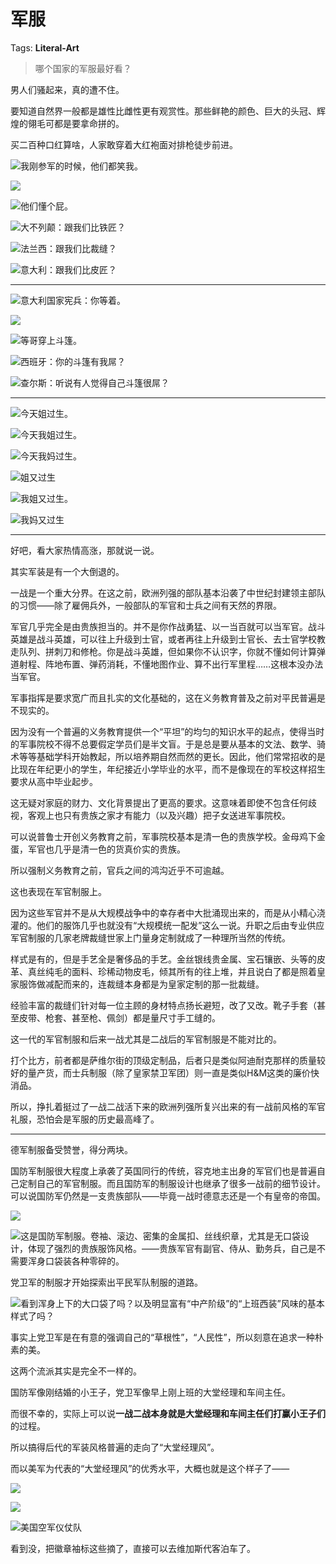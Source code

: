 # 军服

Tags: **Literal-Art**

> 哪个国家的军服最好看？



男人们骚起来，真的遭不住。

要知道自然界一般都是雄性比雌性更有观赏性。那些鲜艳的颜色、巨大的头冠、辉煌的翎毛可都是要拿命拼的。

买二百种口红算啥，人家敢穿着大红袍面对排枪徒步前进。

  


![](https://pica.zhimg.com/50/v2-a51707cabcdcb4be715e769845de44dd_720w.jpg?source=2c26e567)我刚参军的时候，他们都笑我。

![](https://pica.zhimg.com/50/v2-c716a6e8bd4fd4100b2cbc300bd6fe09_720w.jpg?source=2c26e567)  


![](https://pic1.zhimg.com/50/v2-9928c6c797d21fa6e5429172e5aaacc0_720w.jpg?source=2c26e567)他们懂个屁。

  


![](https://picx.zhimg.com/50/v2-40746b546702ff44c4642e331e344b44_720w.jpg?source=2c26e567)大不列颠：跟我们比铁匠？

  


![](https://picx.zhimg.com/50/v2-d6027598f1004780fa9dd2a678372691_720w.jpg?source=2c26e567)法兰西：跟我们比裁缝？

  


![](https://pica.zhimg.com/50/v2-8a0d449083adc313bcfdb8cec182206c_720w.jpg?source=2c26e567)意大利：跟我们比皮匠？



---

  


![](https://pic1.zhimg.com/50/v2-03eb2f77077eb9b76c53a637bc127219_720w.jpg?source=2c26e567)意大利国家宪兵：你等着。

  


![](https://pic1.zhimg.com/50/v2-a06e093d20266db8cdf0a427195eee2d_720w.jpg?source=2c26e567)  


![](https://picx.zhimg.com/50/v2-bf64fff7f0fb9218f7798a8877366bb7_720w.jpg?source=2c26e567)等哥穿上斗篷。

  


![](https://picx.zhimg.com/50/v2-d56d1b58674abdd71bef8ecc62bd8c17_720w.jpg?source=2c26e567)西班牙：你的斗篷有我屌？

  


![](https://pic1.zhimg.com/50/v2-65871022c3757ea577a066b8721aa169_720w.jpg?source=2c26e567)查尔斯：听说有人觉得自己斗篷很屌？



---

  


  


![](https://picx.zhimg.com/50/v2-3e71ee8985e9249cc30fb3ddb3528d76_720w.jpg?source=2c26e567)今天姐过生。

  


![](https://pic1.zhimg.com/50/v2-d469114d8f64fa0b0cba40fcaadecba4_720w.jpg?source=2c26e567)今天我姐过生。

  


![](https://picx.zhimg.com/50/v2-5f8bc42e6ed0cc7ceb1382e8337fea73_720w.jpg?source=2c26e567)今天我妈过生。

  


![](https://picx.zhimg.com/50/v2-9843b69fd859794f52d77b4cf0c0291c_720w.jpg?source=2c26e567)姐又过生

![](https://picx.zhimg.com/50/v2-cddcf482690151fc94e71e51651d40d8_720w.jpg?source=2c26e567)我姐又过生。

  


![](https://pic1.zhimg.com/50/v2-21c17d0bfccf4309abcee43999d33986_720w.jpg?source=2c26e567)我妈又过生

  




---

好吧，看大家热情高涨，那就说一说。

其实军装是有一个大倒退的。

一战是一个重大分界。在这之前，欧洲列强的部队基本沿袭了中世纪封建领主部队的习惯——除了雇佣兵外，一般部队的军官和士兵之间有天然的界限。

军官几乎完全是由贵族担当的。并不是你作战勇猛、以一当百就可以当军官。战斗英雄是战斗英雄，可以往上升级到士官，或者再往上升级到士官长、去士官学校教走队列、拼刺刀和修枪。你是战斗英雄，但如果你不认识字，你就不懂如何计算弹道射程、阵地布置、弹药消耗，不懂地图作业、算不出行军里程……这根本没办法当军官。

军事指挥是要求宽广而且扎实的文化基础的，这在义务教育普及之前对平民普遍是不现实的。

因为没有一个普遍的义务教育提供一个“平坦”的均匀的知识水平的起点，使得当时的军事院校不得不总要假定学员们是半文盲。于是总是要从基本的文法、数学、骑术等等基础学科开始教起，所以培养期自然而然的更长。因此，他们常常招收的是比现在年纪更小的学生，年纪接近小学毕业的水平，而不是像现在的军校这样招生要求从高中毕业起步。

这无疑对家庭的财力、文化背景提出了更高的要求。这意味着即使不包含任何歧视，客观上也只有贵族之家才有能力（以及兴趣）把子女送进军事院校。

可以说普鲁士开创义务教育之前，军事院校基本是清一色的贵族学校。金母鸡下金蛋，军官也几乎是清一色的货真价实的贵族。

所以强制义务教育之前，官兵之间的鸿沟近乎不可逾越。

这也表现在军官制服上。

因为这些军官并不是从大规模战争中的幸存者中大批涌现出来的，而是从小精心浇灌的。他们的服饰几乎也就没有“大规模统一配发”这么一说。升职之后由专业供应军官制服的几家老牌裁缝世家上门量身定制就成了一种理所当然的传统。

样式是有的，但是手艺全是奢侈品的手艺。金丝银线贵金属、宝石镶嵌、头等的皮革、真丝纯毛的面料、珍稀动物皮毛，倾其所有的往上堆，并且说白了都是照着皇家服饰做减配而来的，连裁缝本身都是为皇家定制的那一批裁缝。

经验丰富的裁缝们针对每一位主顾的身材特点扬长避短，改了又改。靴子手套（甚至皮带、枪套、甚至枪、佩剑）都是量尺寸手工缝的。

这一代的军官制服和后来一战尤其是二战后的军官制服是不能对比的。

打个比方，前者都是萨维尔街的顶级定制品，后者只是类似阿迪耐克那样的质量较好的量产货，而士兵制服（除了皇家禁卫军团）则一直是类似H&M这类的廉价快消品。

所以，挣扎着挺过了一战二战活下来的欧洲列强所复兴出来的有一战前风格的军官礼服，恐怕会是军服的历史最高峰了。



---

德军制服备受赞誉，得分两块。

国防军制服很大程度上承袭了英国同行的传统，容克地主出身的军官们也是普遍自己定制自己的军官制服。而且国防军的制服设计也继承了很多一战前的细节设计。可以说国防军仍然是一支贵族部队——毕竟一战时德意志还是一个有皇帝的帝国。

![](https://picx.zhimg.com/50/v2-8e37998e82fcd627d6689c92fb1c1d80_720w.jpg?source=2c26e567)  


![](https://picx.zhimg.com/50/v2-ffe47c7a589b055cd7d116e95d4c5e20_720w.jpg?source=2c26e567)这是国防军制服。卷袖、滚边、密集的金属扣、丝线织章，尤其是无口袋设计，体现了强烈的贵族服饰风格。——贵族军官有副官、侍从、勤务兵，自己是不需要浑身口袋装各种零碎的。

  


党卫军的制服才开始探索出平民军队制服的道路。

![](https://pica.zhimg.com/50/v2-9f31d923c50a5262fdc7ea8ca4f6baa6_720w.jpg?source=2c26e567)看到浑身上下的大口袋了吗？以及明显富有“中产阶级”的“上班西装”风味的基本样式了吗？

事实上党卫军是在有意的强调自己的“草根性”，“人民性”，所以刻意在追求一种朴素的美。

这两个流派其实是完全不一样的。

国防军像刚结婚的小王子，党卫军像早上刚上班的大堂经理和车间主任。

而很不幸的，实际上可以说**一战二战本身就是大堂经理和车间主任们打赢小王子们**的过程。

所以搞得后代的军装风格普遍的走向了“大堂经理风”。

而以美军为代表的“大堂经理风”的优秀水平，大概也就是这个样子了——

![](https://picx.zhimg.com/50/v2-5470f413c506692441ab4e92d2c03591_720w.jpg?source=2c26e567)  


![](https://picx.zhimg.com/50/v2-20b52467d170c22d5834fa02fbcbd700_720w.jpg?source=2c26e567)  


![](https://picx.zhimg.com/50/v2-838ab2ab3bc28a8bc7f723465ae963ad_720w.jpg?source=2c26e567)美国空军仪仗队

看到没，把徽章袖标这些摘了，直接可以去维加斯代客泊车了。



